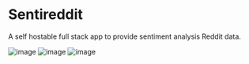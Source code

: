 # Sentireddit
A self hostable full stack app to provide sentiment analysis Reddit data.


![image](https://github.com/casrar/Sentireddit/assets/79720481/c258c177-829a-486e-a8db-cafa570a1fc3)
![image](https://github.com/casrar/Sentireddit/assets/79720481/43e4d7c4-e480-453a-97d8-87b809132517)
![image](https://github.com/casrar/Sentireddit/assets/79720481/82d6e7a9-7674-48ec-a6e6-e796e6e7f597)





